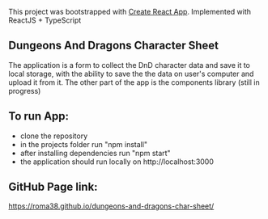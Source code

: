 
This project was bootstrapped with [Create React App](https://github.com/facebook/create-react-app).
Implemented with ReactJS + TypeScript

## Dungeons And Dragons Character Sheet
  The application is a form to collect the DnD character data and save it to local storage, with the ability to save the the data on user's computer and upload it from it. The other part of the app is the components library (still in progress)

## To run App:
- clone the repository
- in the projects folder run "npm install"
- after installing dependencies run "npm start"
- the application should run locally on http://localhost:3000

## GitHub Page link:
https://roma38.github.io/dungeons-and-dragons-char-sheet/
